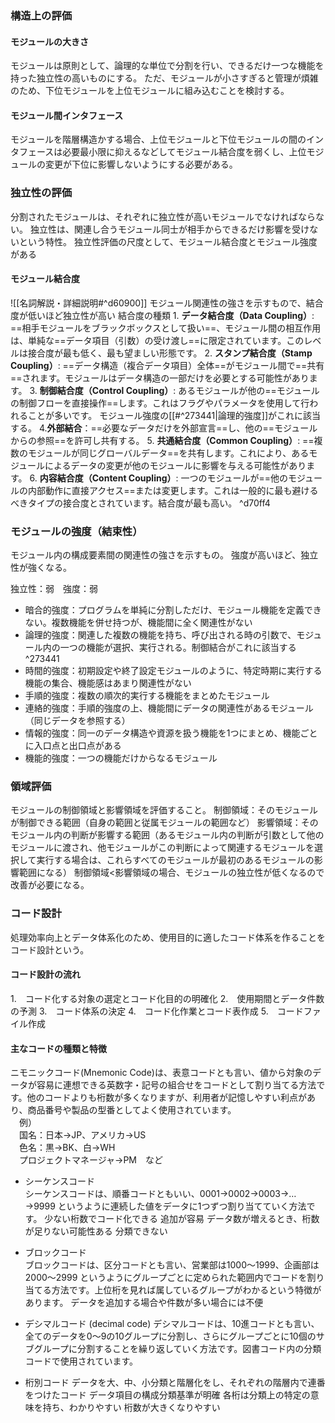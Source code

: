 ### 構造上の評価
#### モジュールの大きさ
モジュールは原則として、論理的な単位で分割を行い、できるだけ一つな機能を持った独立性の高いものにする。
ただ、モジュールが小さすぎると管理が煩雑のため、下位モジュールを上位モジュールに組み込むことを検討する。

#### モジュール間インタフェース
モジュールを階層構造かする場合、上位モジュールと下位モジュールの間のインタフェースは必要最小限に抑えるなどしてモジュール結合度を弱くし、上位モジュールの変更が下位に影響しないようにする必要がある。

### 独立性の評価
分割されたモジュールは、それぞれに独立性が高いモジュールでなければならない。
独立性は、関連し合うモジュール同士が相手からできるだけ影響を受けないという特性。
独立性評価の尺度として、モジュール結合度とモジュール強度がある

#### モジュール結合度
![[名詞解説・詳細説明#^d60900]]
モジュール関連性の強さを示すもので、結合度が低いほど独立性が高い
結合度の種類
	1. **データ結合度（Data Coupling）**: ==相手モジュールをブラックボックスとして扱い==、モジュール間の相互作用は、単純な==データ項目（引数）の受け渡し==に限定されています。このレベルは接合度が最も低く、最も望ましい形態です。
	2. **スタンプ結合度（Stamp Coupling）**: ==データ構造（複合データ項目）全体==がモジュール間で==共有==されます。モジュールはデータ構造の一部だけを必要とする可能性があります。
	3. **制御結合度（Control Coupling）**: あるモジュールが他の==モジュールの制御フローを直接操作==します。これはフラグやパラメータを使用して行われることが多いです。
	   モジュール強度の[[#^273441|論理的強度]]がこれに該当する。
	4.**外部結合**：==必要なデータだけを外部宣言==し、他の==モジュールからの参照==を許可し共有する。
	5. **共通結合度（Common Coupling）**: ==複数のモジュールが同じグローバルデータ==を共有します。これにより、あるモジュールによるデータの変更が他のモジュールに影響を与える可能性があります。
	6. **内容結合度（Content Coupling）**: 一つのモジュールが==他のモジュールの内部動作に直接アクセス==または変更します。これは一般的に最も避けるべきタイプの接合度とされています。結合度が最も高い。 ^d70ff4

### モジュールの強度（結束性）
モジュール内の構成要素間の関連性の強さを示すもの。
強度が高いほど、独立性が強くなる。

独立性：弱　強度：弱
- 暗合的強度：プログラムを単純に分割しただけ、モジュール機能を定義できない。複数機能を併せ持つが、機能間に全く関連性がない
- 論理的強度：関連した複数の機能を持ち、呼び出される時の引数で、モジュール内の一つの機能が選択、実行される。制御結合がこれに該当する ^273441
- 時間的強度：初期設定や終了設定モジュールのように、特定時期に実行する機能の集合、機能感はあまり関連性がない
- 手順的強度：複数の順次的実行する機能をまとめたモジュール
- 連絡的強度：手順的強度の上、機能間にデータの関連性があるモジュール（同じデータを参照する）
- 情報的強度：同一のデータ構造や資源を扱う機能を1つにまとめ、機能ごとに入口点と出口点がある
- 機能的強度：一つの機能だけからなるモジュール

### 領域評価
モジュールの制御領域と影響領域を評価すること。
制御領域：そのモジュールが制御できる範囲（自身の範囲と従属モジュールの範囲など）
影響領域：そのモジュール内の判断が影響する範囲（あるモジュール内の判断が引数として他のモジュールに渡され、他モジュールがこの判断によって関連するモジュールを選択して実行する場合は、これらすべてのモジュールが最初のあるモジュールの影響範囲になる）
制御領域<影響領域の場合、モジュールの独立性が低くなるので改善が必要になる。

### コード設計
処理効率向上とデータ体系化のため、使用目的に適したコード体系を作ることをコード設計という。
#### コード設計の流れ
1.　コード化する対象の選定とコード化目的の明確化
2.　使用期間とデータ件数の予測
3.　コード体系の決定
4.　コード化作業とコード表作成
5.　コードファイル作成

#### 主なコードの種類と特徴
ニモニックコード(Mnemonic Code)は、表意コードとも言い、値から対象のデータが容易に連想できる英数字・記号の組合せをコードとして割り当てる方法です。他のコードよりも桁数が多くなりますが、利用者が記憶しやすい利点があり、商品番号や製品の型番としてよく使用されています。  
　例）  
　国名：日本→JP、アメリカ→US  
　色名：黒→BK、白→WH  
　プロジェクトマネージャ→PM　など
- シーケンスコード  
	シーケンスコードは、順番コードともいい、0001→0002→0003→…→9999 というように連続した値をデータに1つずつ割り当てていく方法です。
	少ない桁数でコード化できる
	追加が容易
	データ数が増えるとき、桁数が足りない可能性ある
	分類できない
	
- ブロックコード  
	ブロックコードは、区分コードとも言い、営業部は1000～1999、企画部は2000～2999 というようにグループごとに定められた範囲内でコードを割り当てる方法です。上位桁を見れば属しているグループがわかるという特徴があります。
	データを追加する場合や件数が多い場合には不便
	
 - デシマルコード  (decimal code)
	デシマルコードは、10進コードとも言い、全てのデータを0～9の10グループに分割し、さらにグループごとに10個のサブグループに分割することを繰り返していく方法です。図書コード内の分類コードで使用されています。
	
- 桁別コード
	データを大、中、小分類と階層化をし、それぞれの階層内で連番をつけたコード
	データ項目の構成分類基準が明確
	各桁は分類上の特定の意味を持ち、わかりやすい
	桁数が大きくなりやすい

